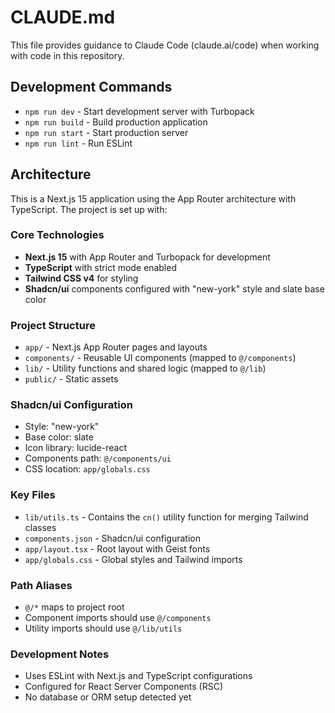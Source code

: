 # CLAUDE.md

This file provides guidance to Claude Code (claude.ai/code) when working with code in this repository.

## Development Commands

- `npm run dev` - Start development server with Turbopack
- `npm run build` - Build production application
- `npm run start` - Start production server
- `npm run lint` - Run ESLint

## Architecture

This is a Next.js 15 application using the App Router architecture with TypeScript. The project is set up with:

### Core Technologies
- **Next.js 15** with App Router and Turbopack for development
- **TypeScript** with strict mode enabled
- **Tailwind CSS v4** for styling
- **Shadcn/ui** components configured with "new-york" style and slate base color

### Project Structure
- `app/` - Next.js App Router pages and layouts
- `components/` - Reusable UI components (mapped to `@/components`)
- `lib/` - Utility functions and shared logic (mapped to `@/lib`)
- `public/` - Static assets

### Shadcn/ui Configuration
- Style: "new-york"
- Base color: slate
- Icon library: lucide-react
- Components path: `@/components/ui`
- CSS location: `app/globals.css`

### Key Files
- `lib/utils.ts` - Contains the `cn()` utility function for merging Tailwind classes
- `components.json` - Shadcn/ui configuration
- `app/layout.tsx` - Root layout with Geist fonts
- `app/globals.css` - Global styles and Tailwind imports

### Path Aliases
- `@/*` maps to project root
- Component imports should use `@/components`
- Utility imports should use `@/lib/utils`

### Development Notes
- Uses ESLint with Next.js and TypeScript configurations
- Configured for React Server Components (RSC)
- No database or ORM setup detected yet